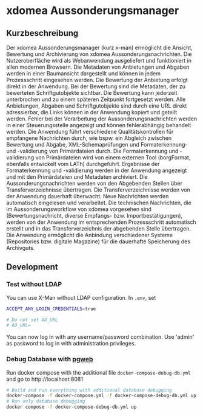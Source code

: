 # xdomea Aussonderungsmanager

## Kurzbeschreibung

Der xdomea Aussonderungsmanager (kurz x-man) ermöglicht die Ansicht, Bewertung und Archivierung von xdomea Aussonderungsnachrichten. Die Nutzeroberfläche wird als Webanwendung ausgeliefert und funktioniert in allen modernen Browsern. Die Metadaten von Anbietungen und Abgaben werden in einer Baumansicht dargestellt und können in jedem Prozessschritt eingesehen werden. Die Bewertung der Anbietung erfolgt direkt in der Anwendung. Bei der Bewertung sind die Metadaten, der zu bewerteten Schriftgutobjekte sichtbar. Die Bewertung kann jederzeit unterbrochen und zu einem späteren Zeitpunkt fortgesetzt werden. Alle Anbietungen, Abgaben und Schriftgutobjekte sind durch eine URL direkt adressierbar, die Links können in der Anwendung kopiert und geteilt werden. Fehler bei der Verarbeitung der Aussonderungsnachrichten werden in einer Steuerungsstelle angezeigt und können fehlerabhängig behandelt werden. Die Anwendung führt verschiedene Qualitätskontrollen für empfangene Nachrichten durch, wie bspw. ein Abgleich zwischen Bewertung und Abgabe, XML-Schemaprüfungen und Formaterkennung- und -validierung von Primärdateien durch. Die Formaterkennung und -validierung von Primärdateien wird von einem externen Tool (borgFormat, ebenfalls entwickelt vom LATh) durchgeführt. Ergebnisse der Formaterkennung und -validierung werden in der Anwendung angezeigt und mit den Primärdateien und Metadaten archiviert. Die Aussonderungsnachrichten werden von den Abgebenden Stellen über Transferverzeichnisse übertragen. Die Transferverzeichnisse werden von der Anwendung dauerhaft überwacht. Neue Nachrichten werden automatisch eingelesen und verarbeitet. Die technischen Nachrichten, die im Aussonderungsworkflow von xdomea vorgesehen sind (Bewertungsnachricht, diverse Empfangs- bzw. Importbestätigungen), werden von der Anwendung im entsprechenden Prozessschritt automatisch erstellt und in das Transferverzeichnis der abgebenden Stelle übertragen. Die Anwendung ermöglicht die Anbindung verschiedener Systeme (Repositories bzw. digitale Magazine) für die dauerhafte Speicherung des Archivguts.

## Development

### Test without LDAP

You can use X-Man without LDAP configuration. In `.env`, set

```sh
ACCEPT_ANY_LOGIN_CREDENTIALS=true

# Do not set AD_URL
# AD_URL=
```

You can now log in with any username/password combination. Use 'admin' as
password to log in with administration privileges.

### Debug Database with [pgweb](https://github.com/sosedoff/pgweb)

Run docker compose with the additional file `docker-compose-debug-db.yml` and go to http://localhost:8081

```sh
# Build and run everything with additional database debugging
docker-compose -f docker-compose.yml -f docker-compose-debug-db.yml up --build
# Run only database debugging
docker compose -f docker-compose-debug-db.yml up
```
